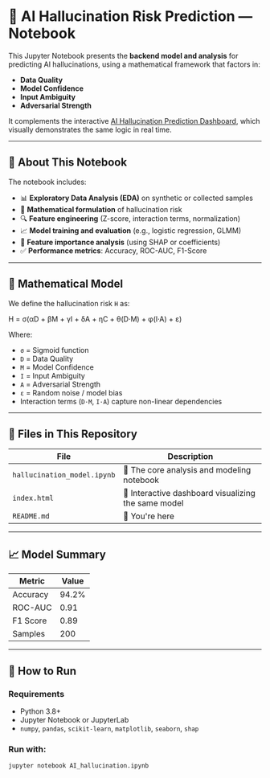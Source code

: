 # 🧠 AI Hallucination Risk Prediction — Notebook

This Jupyter Notebook presents the **backend model and analysis** for predicting AI hallucinations, using a mathematical framework that factors in:

- **Data Quality**
- **Model Confidence**
- **Input Ambiguity**
- **Adversarial Strength**

It complements the interactive [AI Hallucination Prediction Dashboard](./index.html), which visually demonstrates the same logic in real time.

---

## 📘 About This Notebook

The notebook includes:

- 📊 **Exploratory Data Analysis (EDA)** on synthetic or collected samples  
- 🧮 **Mathematical formulation** of hallucination risk  
- 🔍 **Feature engineering** (Z-score, interaction terms, normalization)  
- 📈 **Model training and evaluation** (e.g., logistic regression, GLMM)  
- 🎯 **Feature importance analysis** (using SHAP or coefficients)  
- ✅ **Performance metrics**: Accuracy, ROC-AUC, F1-Score  

---

## 🧪 Mathematical Model

We define the hallucination risk `H` as:

H = σ(αD + βM + γI + δA + ηC + θ(D·M) + φ(I·A) + ε)

Where:

- `σ` = Sigmoid function  
- `D` = Data Quality  
- `M` = Model Confidence  
- `I` = Input Ambiguity  
- `A` = Adversarial Strength  
- `ε` = Random noise / model bias  
- Interaction terms (`D·M`, `I·A`) capture non-linear dependencies

---

## 📂 Files in This Repository

| File | Description |
|------|-------------|
| `hallucination_model.ipynb` | 🧠 The core analysis and modeling notebook |
| `index.html` | 🎨 Interactive dashboard visualizing the same model |
| `README.md` | 📘 You're here |

---

## 📈 Model Summary

| Metric      | Value   |
|-------------|---------|
| Accuracy    | 94.2%   |
| ROC-AUC     | 0.91    |
| F1 Score    | 0.89    |
| Samples     | 200     |

---

## 🚀 How to Run

### Requirements

- Python 3.8+
- Jupyter Notebook or JupyterLab
- `numpy`, `pandas`, `scikit-learn`, `matplotlib`, `seaborn`, `shap`

### Run with:

```bash
jupyter notebook AI_hallucination.ipynb
